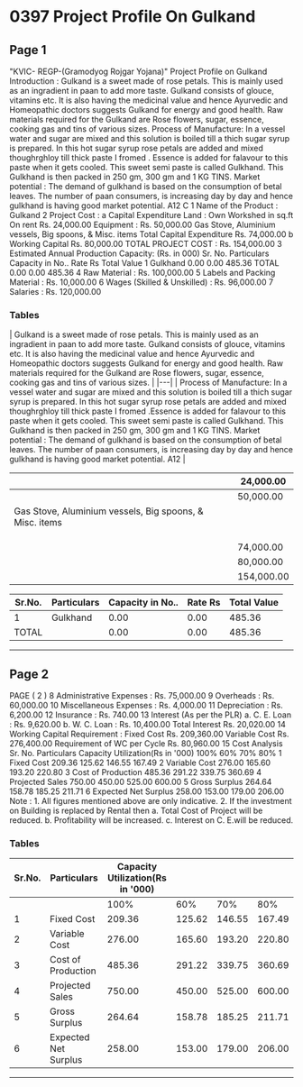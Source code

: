 # 0397 Project Profile On Gulkand

## Page 1

"KVIC- REGP-(Gramodyog Rojgar Yojana)" Project Profile on Gulkand Introduction : Gulkand is a sweet made of rose petals. This is mainly used as an ingradient in paan to add more taste. Gulkand consists of glouce, vitamins etc. It is also having the medicinal value and hence Ayurvedic and Homeopathic doctors suggests Gulkand for energy and good health. Raw materials required for the Gulkand are Rose flowers, sugar, essence, cooking gas and tins of various sizes. Process of Manufacture: In a vessel water and sugar are mixed and this solution is boiled till a thich sugar syrup is prepared. In this hot sugar syrup rose petals are added and mixed thoughrghloy till thick paste I fromed . Essence is added for falavour to this paste when it gets cooled. This sweet semi paste is called Gulkhand. This Gulkhand is then packed in 250 gm, 300 gm and 1 KG TINS. Market potential : The demand of gulkhand is based on the consumption of betal leaves. The number of paan consumers, is increasing day by day and hence gulkhand is having good market potential. A12 C 1 Name of the Product : Gulkand 2 Project Cost : a Capital Expenditure Land : Own Workshed in sq.ft On rent Rs. 24,000.00 Equipment : Rs. 50,000.00 Gas Stove, Aluminium vessels, Big spoons, & Misc. items Total Capital Expenditure Rs. 74,000.00 b Working Capital Rs. 80,000.00 TOTAL PROJECT COST : Rs. 154,000.00 3 Estimated Annual Production Capacity: (Rs. in 000) Sr. No. Particulars Capacity in No.. Rate Rs Total Value 1 Gulkhand 0.00 0.00 485.36 TOTAL 0.00 0.00 485.36 4 Raw Material : Rs. 100,000.00 5 Labels and Packing Material : Rs. 10,000.00 6 Wages (Skilled & Unskilled) : Rs. 96,000.00 7 Salaries : Rs. 120,000.00

### Tables

| Gulkand is a sweet made of rose petals. This is mainly used as an ingradient in paan to add more taste. Gulkand
consists of glouce, vitamins etc. It is also having the medicinal value and hence Ayurvedic and Homeopathic doctors
suggests Gulkand for energy and good health. Raw materials required for the Gulkand are Rose flowers, sugar,
essence, cooking gas and tins of various sizes. |
|---|
| Process of Manufacture: In a vessel water and sugar are mixed and this solution is boiled till a thich sugar syrup is
prepared. In this hot sugar syrup rose petals are added and mixed thoughrghloy till thick paste I fromed .Essence is
added for falavour to this paste when it gets cooled. This sweet semi paste is called Gulkhand. This Gulkhand is then
packed in 250 gm, 300 gm and 1 KG TINS. Market potential : The demand of gulkhand is based on the
consumption of betal leaves. The number of paan consumers, is increasing day by day and hence gulkhand is having
good market potential. A12 |

|  | 24,000.00 |
|---|---|
|  | 50,000.00 |
| Gas Stove, Aluminium vessels, Big spoons, & Misc. items |  |
|  |  |
|  |  |
|  |  |
|  | 74,000.00 |
|  | 80,000.00 |
|  | 154,000.00 |

| Sr.No. | Particulars | Capacity in No.. | Rate Rs | Total Value |
|---|---|---|---|---|
| 1 | Gulkhand | 0.00 | 0.00 | 485.36 |
| TOTAL |  | 0.00 | 0.00 | 485.36 |

---

## Page 2

PAGE ( 2 ) 8 Administrative Expenses : Rs. 75,000.00 9 Overheads : Rs. 60,000.00 10 Miscellaneous Expenses : Rs. 4,000.00 11 Depreciation : Rs. 6,200.00 12 Insurance : Rs. 740.00 13 Interest (As per the PLR) a. C. E. Loan : Rs. 9,620.00 b. W. C. Loan : Rs. 10,400.00 Total Interest Rs. 20,020.00 14 Working Capital Requirement : Fixed Cost Rs. 209,360.00 Variable Cost Rs. 276,400.00 Requirement of WC per Cycle Rs. 80,960.00 15 Cost Analysis Sr. No. Particulars Capacity Utilization(Rs in '000) 100% 60% 70% 80% 1 Fixed Cost 209.36 125.62 146.55 167.49 2 Variable Cost 276.00 165.60 193.20 220.80 3 Cost of Production 485.36 291.22 339.75 360.69 4 Projected Sales 750.00 450.00 525.00 600.00 5 Gross Surplus 264.64 158.78 185.25 211.71 6 Expected Net Surplus 258.00 153.00 179.00 206.00 Note : 1. All figures mentioned above are only indicative. 2. If the investment on Building is replaced by Rental then a. Total Cost of Project will be reduced. b. Profitability will be increased. c. Interest on C. E.will be reduced.

### Tables

| Sr.No. | Particulars | Capacity Utilization(Rs in '000) |  |  |  |
|---|---|---|---|---|---|
|  |  | 100% | 60% | 70% | 80% |
| 1 | Fixed Cost | 209.36 | 125.62 | 146.55 | 167.49 |
| 2 | Variable Cost | 276.00 | 165.60 | 193.20 | 220.80 |
| 3 | Cost of Production | 485.36 | 291.22 | 339.75 | 360.69 |
| 4 | Projected Sales | 750.00 | 450.00 | 525.00 | 600.00 |
| 5 | Gross Surplus | 264.64 | 158.78 | 185.25 | 211.71 |
| 6 | Expected Net Surplus | 258.00 | 153.00 | 179.00 | 206.00 |

---
